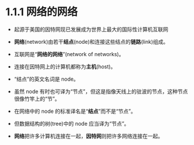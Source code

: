 # 1.1.1 网络的网络

* 起源于美国的因特网现已发展成为世界上最大的国际性计算机互联网

* **网络**\(network\)由若干**结点**\(node\)和连接这些结点的**链路**\(link\)组成。

* 互联网是“**网络的网络**”\(network of networks\)。

* 连接在因特网上的计算机都称为**主机**\(host\)。

* “结点”的英文名词是 node。

* 虽然 node 有时也可译为“节点”，但这是指像天线上的驻波的节点，这种节点很像竹竿上的“节”。

* 在网络中的 node 的标准译名是“**结点**”而不是“节点”。

* 但数据结构的树\(tree\)中的 node 应当译为“节点”。

* **网络**把许多计算机连接在一起，**因特网**则把许多网络连接在一起。


 

